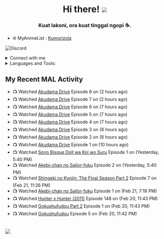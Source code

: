 <h1 align="center">Hi there! <img src="https://media.giphy.com/media/hvRJCLFzcasrR4ia7z/giphy.gif" width="25px"> </h1>
<h3 align="center">Kuat lakoni, ora kuat tinggal ngopi ☕.</h3>

- 🌐 MyAnimeList : [Kumorizola](https://myanimelist.net/animelist/Kumorizola)

![Discord](https://discord.c99.nl/widget/theme-3/761213268009943051.png)
<details>
      <summary>Connect with me</summary>
    <p align="left">
        <a href="https://www.facebook.com/kumori.hartley.1" target="blank"><img align="center"
                src="https://raw.githubusercontent.com/rahuldkjain/github-profile-readme-generator/master/src/images/icons/Social/facebook.svg"
                alt="kumori hartley" height="30" width="40" /></a>
        <a href="https://www.instagram.com/kumorizola/" target="blank"><img align="center"
                src="https://raw.githubusercontent.com/rahuldkjain/github-profile-readme-generator/master/src/images/icons/Social/instagram.svg"
                alt="kumorizola" height="30" width="40" /></a>
        <a href="https://discord.com" target="blank"><img align="center"
                src="https://raw.githubusercontent.com/rahuldkjain/github-profile-readme-generator/master/src/images/icons/Social/discord.svg"
                alt="Kumori#5882" height="30" width="40" /></a>
    </p>
</details>

<details>
    <summary align="left">Languages and Tools:</summary>
<p align="left">
      <a href="https://www.w3schools.com/css/" target="_blank">
        <img src="https://raw.githubusercontent.com/devicons/devicon/master/icons/css3/css3-original-wordmark.svg"
            alt="css3" width="40" height="40" /> </a> <a href="https://www.w3.org/html/" target="_blank"> <img
            src="https://raw.githubusercontent.com/devicons/devicon/master/icons/html5/html5-original-wordmark.svg"
            alt="html5" width="40" height="40" /> </a> <a href="https://www.java.com" target="_blank"> <img
            src="https://raw.githubusercontent.com/devicons/devicon/master/icons/java/java-original.svg" alt="java"
            width="40" height="40" /> </a> <a href="https://developer.mozilla.org/en-US/docs/Web/JavaScript"
            target="_blank"> <img
            src="https://raw.githubusercontent.com/devicons/devicon/master/icons/javascript/javascript-original.svg"
            alt="javascript" width="40" height="40" /> </a> <a href="https://nodejs.org" target="_blank"> <img
            src="https://raw.githubusercontent.com/devicons/devicon/master/icons/nodejs/nodejs-original-wordmark.svg"
            alt="nodejs" width="40" height="40" /> </a> <a href="https://www.python.org" target="_blank"> <img
            src="https://raw.githubusercontent.com/devicons/devicon/master/icons/python/python-original.svg"
            alt="python" width="40" height="40" /> </a> <a href="https://www.typescriptlang.org/" target="_blank"> <img
            src="https://raw.githubusercontent.com/devicons/devicon/master/icons/typescript/typescript-original.svg" 
            alt="typescript" width="40" height="40" /> </a> <a href="https://www.photoshop.com/en" target="_blank"> <img
            src="https://upload.wikimedia.org/wikipedia/commons/a/af/Adobe_Photoshop_CC_icon.svg" alt="photoshop" width="40" height="40"/> </a>
            <a href="https://www.adobe.com/products/premiere.html" target="_blank"> <img
            src="https://upload.wikimedia.org/wikipedia/commons/4/40/Adobe_Premiere_Pro_CC_icon.svg" alt="Premiere pro" width="40" height="40"/> </a>
            <a href="https://www.adobe.com/in/products/illustrator.html" target="_blank"> <img 
            src="https://upload.wikimedia.org/wikipedia/commons/f/fb/Adobe_Illustrator_CC_icon.svg" alt="illustrator" width="40" height="40"/> </a>
      
 </details>
 
 <h2> My Recent MAL Activity</h2>
<!-- MAL_ACTIVITY:start -->

- 📺 Watched [Akudama Drive](https://MyAnimeList.net/anime.php?id=41433) Episode 8 on (2 hours ago)
- 📺 Watched [Akudama Drive](https://MyAnimeList.net/anime.php?id=41433) Episode 7 on (2 hours ago)
- 📺 Watched [Akudama Drive](https://MyAnimeList.net/anime.php?id=41433) Episode 6 on (7 hours ago)
- 📺 Watched [Akudama Drive](https://MyAnimeList.net/anime.php?id=41433) Episode 5 on (7 hours ago)
- 📺 Watched [Akudama Drive](https://MyAnimeList.net/anime.php?id=41433) Episode 4 on (7 hours ago)
- 📺 Watched [Akudama Drive](https://MyAnimeList.net/anime.php?id=41433) Episode 3 on (8 hours ago)
- 📺 Watched [Akudama Drive](https://MyAnimeList.net/anime.php?id=41433) Episode 2 on (8 hours ago)
- 📺 Watched [Akudama Drive](https://MyAnimeList.net/anime.php?id=41433) Episode 1 on (10 hours ago)
- 📺 Watched [Sono Bisque Doll wa Koi wo Suru](https://MyAnimeList.net/anime.php?id=48736) Episode 1 on (Yesterday, 5:40 PM)
- 📺 Watched [Akebi-chan no Sailor-fuku](https://MyAnimeList.net/anime.php?id=48553) Episode 2 on (Yesterday, 5:40 PM)
- 📺 Watched [Shingeki no Kyojin: The Final Season Part 2](https://MyAnimeList.net/anime.php?id=48583) Episode 7 on (Feb 21, 11:26 PM)
- 📺 Watched [Akebi-chan no Sailor-fuku](https://MyAnimeList.net/anime.php?id=48553) Episode 1 on (Feb 21, 7:19 PM)
- 📺 Watched [Hunter x Hunter (2011)](https://MyAnimeList.net/anime.php?id=11061) Episode 148 on (Feb 20, 11:43 PM)
- 📺 Watched [Gokushufudou Part 2](https://MyAnimeList.net/anime.php?id=48707) Episode 1 on (Feb 20, 11:43 PM)
- 📺 Watched [Gokushufudou](https://MyAnimeList.net/anime.php?id=43692) Episode 5 on (Feb 20, 11:42 PM)

<!-- MAL_ACTIVITY:end -->

  
<h2 align="left"> <img src="https://media.discordapp.net/attachments/918405470073520168/919220018355523584/ezgif.com-gif-maker_1.gif">
